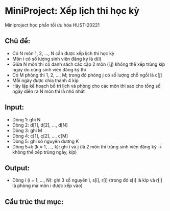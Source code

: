 # MiniProject: Xếp lịch thi học kỳ
Miniproject học phần tối ưu hóa HUST-20221

## Chủ đề:
  + Có N môn 1, 2, ..., N cần được xếp lịch thi học kỳ
  + Môn i có số lượng sinh viên đăng ký là d(i)
  + Giữa N môn thi có danh sách các cặp 2 môn (i,j) không thể xếp trùng kíp ngày do cùng sinh viên đăng ký thi
  + Có M phòng thi 1, 2, ..., M; trong đó phòng j có số lượng chỗ ngồi là c[j]
  + Mỗi ngày được chia thành 4 kíp
  + Hãy lập kế hoạch bố trí lịch và phòng cho các môn thi sao cho tổng số ngày diễn ra N môn thi là nhỏ nhất
  
## Input:
  + Dòng 1: ghi N
  + Dòng 2: d[1], d[2], ..., d[N]
  + Dòng 3: ghi M
  + Dòng 4: c[1], c[2], ..., c[M]
  + Dòng 5: ghi số nguyên dương K
  + Dòng 5+k (k = 1, ..., k): ghi i và j (là 2 môn thi trùng sinh viên đăng ký -> không thể xếp trùng ngày, kíp)

## Output:
  + Dòng i (i = 1, ..., N): ghi 3 số nguyên i, s[i], r[i] (trong đó s[i] là kíp và r[i] là phòng mà môn i được xếp vào)
 
## Cấu trúc thư mục:
